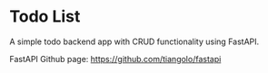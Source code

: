 # Todo List

A simple todo backend app with CRUD functionality using FastAPI.



FastAPI Github page: https://github.com/tiangolo/fastapi

